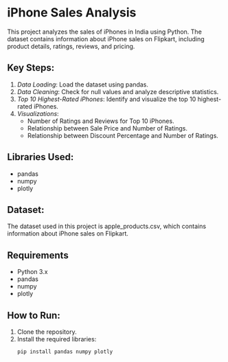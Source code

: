 # iPhone Sales Analysis

This project analyzes the sales of iPhones in India using Python. The dataset contains information about iPhone sales on Flipkart, including product details, ratings, reviews, and pricing.

## Key Steps:
1. *Data Loading*: Load the dataset using pandas.
2. *Data Cleaning*: Check for null values and analyze descriptive statistics.
3. *Top 10 Highest-Rated iPhones*: Identify and visualize the top 10 highest-rated iPhones.
4. *Visualizations*:
   - Number of Ratings and Reviews for Top 10 iPhones.
   - Relationship between Sale Price and Number of Ratings.
   - Relationship between Discount Percentage and Number of Ratings.

## Libraries Used:
- pandas
- numpy
- plotly

## Dataset:
The dataset used in this project is apple_products.csv, which contains information about iPhone sales on Flipkart.

## Requirements
- Python 3.x
- pandas
- numpy
- plotly
  
## How to Run:
1. Clone the repository.
2. Install the required libraries:
   ```bash
   pip install pandas numpy plotly
